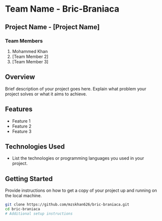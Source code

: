 # Team Name - Bric-Braniaca

## Project Name - [Project Name]

### Team Members

1. Mohammed Khan
2. [Team Member 2]
3. [Team Member 3]

## Overview

Brief description of your project goes here. Explain what problem your project solves or what it aims to achieve.

## Features

- Feature 1
- Feature 2
- Feature 3

## Technologies Used

- List the technologies or programming languages you used in your project.

## Getting Started

Provide instructions on how to get a copy of your project up and running on the local machine.

```bash
git clone https://github.com/mzskhan626/bric-braniaca.git
cd bric-braniaca
# Additional setup instructions

```
